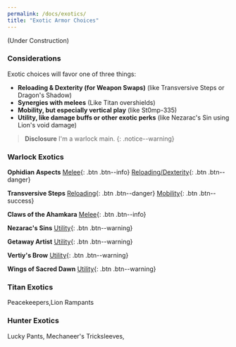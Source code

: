 ```yaml
---
permalink: /docs/exotics/
title: "Exotic Armor Choices"
---
```


(Under Construction)


### Considerations

Exotic choices will favor one of three things:
- **Reloading & Dexterity (for Weapon Swaps)** (like Transversive Steps or Dragon's Shadow)
- **Synergies with melees** (Like Titan overshields)
- **Mobility, but especially vertical play** (like St0mp-335)
- **Utility, like damage buffs or other exotic perks** (like Nezarac's Sin using Lion's void damage)

> **Disclosure** I'm a warlock main.
{: .notice--warning}

### Warlock Exotics

**Ophidian Aspects**
[Melee](#){: .btn .btn--info} [Reloading/Dexterity](#){: .btn .btn--danger}

**Transversive Steps**
[Reloading](#){: .btn .btn--danger} [Mobility](#){: .btn .btn--success}

**Claws of the Ahamkara**
[Melee](#){: .btn .btn--info}

**Nezarac's Sins**
[Utility](#){: .btn .btn--warning}

**Getaway Artist**
[Utility](#){: .btn .btn--warning}

**Vertiy's Brow**
[Utility](#){: .btn .btn--warning}

**Wings of Sacred Dawn**
[Utility](#){: .btn .btn--warning}

### Titan Exotics

Peacekeepers,Lion Rampants

### Hunter Exotics
Lucky Pants, Mechaneer's Tricksleeves,

